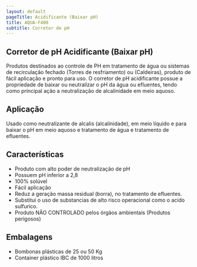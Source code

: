 ```yaml
---
layout: default
pageTitle: Acidificante (Baixar pH)
title: AQUA-F400
subtitle: Corretor de pH
---
```


## Corretor de pH Acidificante (Baixar pH)

Produtos destinados ao controle de PH em tratamento de água ou sistemas de recirculação fechado (Torres de resfriamento) ou (Caldeiras), produto de fácil aplicação e pronto para uso.
O corretor de pH acidificante possue a propriedade de baixar ou neutralizar o pH da água ou efluentes, tendo como principal ação a neutralização de alcalinidade em meio aquoso.

## Aplicação
Usado como neutralizante de alcalis (alcalinidade), em meio líquido e para baixar o pH em meio aquoso e tratamento de água e tratamento de efluentes.

## Características

- Produto com alto poder de neutralização de pH
- Possuem pH inferior a 2,8
- 100% solúvel
- Fácil aplicação
- Reduz a geração massa residual (borra), no tratamento de efluentes.
- Substitui o uso de substancias de alto risco operacional como o acido sulfurico.
- Produto NÃO CONTROLADO pelos órgãos ambientais (Produtos perigosos) 

## Embalagens

- Bombonas plásticas de 25 ou 50 Kg
- Container plástico IBC de 1000 litros


